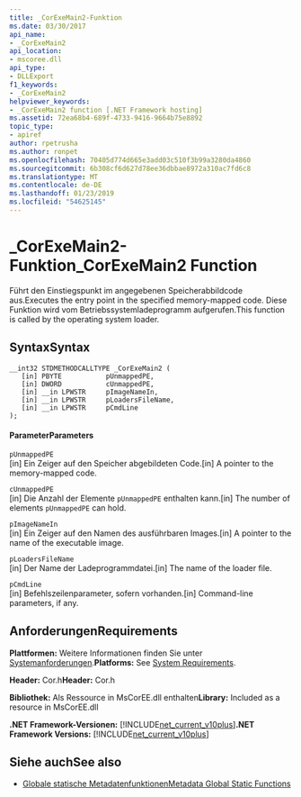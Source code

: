 ```yaml
---
title: _CorExeMain2-Funktion
ms.date: 03/30/2017
api_name:
- _CorExeMain2
api_location:
- mscoree.dll
api_type:
- DLLExport
f1_keywords:
- _CorExeMain2
helpviewer_keywords:
- _CorExeMain2 function [.NET Framework hosting]
ms.assetid: 72ea68b4-689f-4733-9416-9664b75e8892
topic_type:
- apiref
author: rpetrusha
ms.author: ronpet
ms.openlocfilehash: 70405d774d665e3add03c510f3b99a3280da4860
ms.sourcegitcommit: 6b308cf6d627d78ee36dbbae8972a310ac7fd6c8
ms.translationtype: MT
ms.contentlocale: de-DE
ms.lasthandoff: 01/23/2019
ms.locfileid: "54625145"
---
```

# <a name="corexemain2-function"></a><span data-ttu-id="9f1c2-102">_CorExeMain2-Funktion</span><span class="sxs-lookup"><span data-stu-id="9f1c2-102">_CorExeMain2 Function</span></span>
<span data-ttu-id="9f1c2-103">Führt den Einstiegspunkt im angegebenen Speicherabbildcode aus.</span><span class="sxs-lookup"><span data-stu-id="9f1c2-103">Executes the entry point in the specified memory-mapped code.</span></span> <span data-ttu-id="9f1c2-104">Diese Funktion wird vom Betriebssystemladeprogramm aufgerufen.</span><span class="sxs-lookup"><span data-stu-id="9f1c2-104">This function is called by the operating system loader.</span></span>  
  
## <a name="syntax"></a><span data-ttu-id="9f1c2-105">Syntax</span><span class="sxs-lookup"><span data-stu-id="9f1c2-105">Syntax</span></span>  
  
```  
__int32 STDMETHODCALLTYPE _CorExeMain2 (  
   [in] PBYTE           pUnmappedPE,  
   [in] DWORD           cUnmappedPE,  
   [in] __in LPWSTR     pImageNameIn,  
   [in] __in LPWSTR     pLoadersFileName,  
   [in] __in LPWSTR     pCmdLine  
);  
```  
  
#### <a name="parameters"></a><span data-ttu-id="9f1c2-106">Parameter</span><span class="sxs-lookup"><span data-stu-id="9f1c2-106">Parameters</span></span>  
 `pUnmappedPE`  
 <span data-ttu-id="9f1c2-107">[in] Ein Zeiger auf den Speicher abgebildeten Code.</span><span class="sxs-lookup"><span data-stu-id="9f1c2-107">[in] A pointer to the memory-mapped code.</span></span>  
  
 `cUnmappedPE`  
 <span data-ttu-id="9f1c2-108">[in] Die Anzahl der Elemente `pUnmappedPE` enthalten kann.</span><span class="sxs-lookup"><span data-stu-id="9f1c2-108">[in] The number of elements `pUnmappedPE` can hold.</span></span>  
  
 `pImageNameIn`  
 <span data-ttu-id="9f1c2-109">[in] Ein Zeiger auf den Namen des ausführbaren Images.</span><span class="sxs-lookup"><span data-stu-id="9f1c2-109">[in] A pointer to the name of the executable image.</span></span>  
  
 `pLoadersFileName`  
 <span data-ttu-id="9f1c2-110">[in] Der Name der Ladeprogrammdatei.</span><span class="sxs-lookup"><span data-stu-id="9f1c2-110">[in] The name of the loader file.</span></span>  
  
 `pCmdLine`  
 <span data-ttu-id="9f1c2-111">[in] Befehlszeilenparameter, sofern vorhanden.</span><span class="sxs-lookup"><span data-stu-id="9f1c2-111">[in] Command-line parameters, if any.</span></span>  
  
## <a name="requirements"></a><span data-ttu-id="9f1c2-112">Anforderungen</span><span class="sxs-lookup"><span data-stu-id="9f1c2-112">Requirements</span></span>  
 <span data-ttu-id="9f1c2-113">**Plattformen:** Weitere Informationen finden Sie unter [Systemanforderungen](../../../../docs/framework/get-started/system-requirements.md).</span><span class="sxs-lookup"><span data-stu-id="9f1c2-113">**Platforms:** See [System Requirements](../../../../docs/framework/get-started/system-requirements.md).</span></span>  
  
 <span data-ttu-id="9f1c2-114">**Header:** Cor.h</span><span class="sxs-lookup"><span data-stu-id="9f1c2-114">**Header:** Cor.h</span></span>  
  
 <span data-ttu-id="9f1c2-115">**Bibliothek:** Als Ressource in MsCorEE.dll enthalten</span><span class="sxs-lookup"><span data-stu-id="9f1c2-115">**Library:** Included as a resource in MsCorEE.dll</span></span>  
  
 <span data-ttu-id="9f1c2-116">**.NET Framework-Versionen:** [!INCLUDE[net_current_v10plus](../../../../includes/net-current-v10plus-md.md)]</span><span class="sxs-lookup"><span data-stu-id="9f1c2-116">**.NET Framework Versions:** [!INCLUDE[net_current_v10plus](../../../../includes/net-current-v10plus-md.md)]</span></span>  
  
## <a name="see-also"></a><span data-ttu-id="9f1c2-117">Siehe auch</span><span class="sxs-lookup"><span data-stu-id="9f1c2-117">See also</span></span>
- [<span data-ttu-id="9f1c2-118">Globale statische Metadatenfunktionen</span><span class="sxs-lookup"><span data-stu-id="9f1c2-118">Metadata Global Static Functions</span></span>](../../../../docs/framework/unmanaged-api/metadata/metadata-global-static-functions.md)
